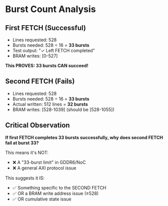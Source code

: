 # Burst Count Analysis

## First FETCH (Successful)
- Lines requested: 528
- Bursts needed: 528 ÷ 16 = **33 bursts**
- Test output: "✓ Left FETCH completed"
- BRAM writes: [0-527]

**This PROVES: 33 bursts CAN succeed!**

## Second FETCH (Fails)
- Lines requested: 528  
- Bursts needed: 528 ÷ 16 = **33 bursts**
- Actual written: 512 lines = **32 bursts**
- BRAM writes: [528-1039] (should be [528-1055])

## Critical Observation

**If first FETCH completes 33 bursts successfully, why does second FETCH fail at burst 33?**

This means it's NOT:
- ❌ A "33-burst limit" in GDDR6/NoC
- ❌ A general AXI protocol issue

This suggests it IS:
- ✅ Something specific to the SECOND FETCH
- ✅ OR a BRAM write address issue (≥528)
- ✅ OR cumulative state issue
